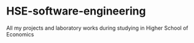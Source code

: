 # HSE-software-engineering
All my projects and laboratory works during studying in Higher School of Economics
